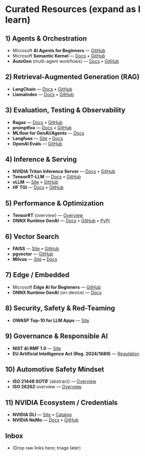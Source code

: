 # Curated Resources (expand as I learn)

## 1) Agents & Orchestration

- Microsoft **AI Agents for Beginners** — [GitHub](https://github.com/microsoft/ai-agents-for-beginners)
- Microsoft **Semantic Kernel** — [Docs](https://learn.microsoft.com/semantic-kernel/) • [GitHub](https://github.com/microsoft/semantic-kernel)
- **AutoGen** (multi-agent workflows) — [Docs](https://microsoft.github.io/autogen/) • [GitHub](https://github.com/microsoft/autogen)

## 2) Retrieval-Augmented Generation (RAG)

- **LangChain** — [Docs](https://python.langchain.com/) • [GitHub](https://github.com/langchain-ai/langchain)
- **LlamaIndex** — [Docs](https://docs.llamaindex.ai/) • [GitHub](https://github.com/run-llama/llama_index)

## 3) Evaluation, Testing & Observability

- **Ragas** — [Docs](https://docs.ragas.io/) • [GitHub](https://github.com/explodinggradients/ragas)
- **promptfoo** — [Docs](https://www.promptfoo.dev/) • [GitHub](https://github.com/promptfoo/promptfoo)
- **MLflow for GenAI/Agents** — [Docs](https://mlflow.org/docs/latest/llms/index.html)
- **Langfuse** — [Site](https://langfuse.com/) • [Docs](https://docs.langfuse.com/)
- **OpenAI Evals** — [GitHub](https://github.com/openai/evals)

## 4) Inference & Serving

- **NVIDIA Triton Inference Server** — [Docs](https://docs.nvidia.com/deeplearning/triton/) • [GitHub](https://github.com/triton-inference-server/server)
- **TensorRT-LLM** — [Docs](https://nvidia.github.io/TensorRT-LLM/) • [GitHub](https://github.com/NVIDIA/TensorRT-LLM)
- **vLLM** — [Site](https://vllm.ai/) • [GitHub](https://github.com/vllm-project/vllm)
- **HF TGI** — [Docs](https://huggingface.co/docs/text-generation-inference/index) • [GitHub](https://github.com/huggingface/text-generation-inference)

## 5) Performance & Optimization

- **TensorRT** (overview) — [Overview](https://developer.nvidia.com/tensorrt)
- **ONNX Runtime GenAI** — [Docs](https://onnxruntime.ai/docs/genai/) • [GitHub](https://github.com/microsoft/onnxruntime-genai) • [PyPI](https://pypi.org/project/onnxruntime-genai/)

## 6) Vector Search

- **FAISS** — [Site](https://faiss.ai/) • [GitHub](https://github.com/facebookresearch/faiss)
- **pgvector** — [GitHub](https://github.com/pgvector/pgvector)
- **Milvus** — [Site](https://milvus.io/) • [Docs](https://milvus.io/docs)

## 7) Edge / Embedded

- Microsoft **Edge AI for Beginners** — [GitHub](https://github.com/microsoft/edgeai-for-beginners)
- **ONNX Runtime GenAI** (on-device) — [Docs](https://onnxruntime.ai/docs/genai/)

## 8) Security, Safety & Red-Teaming

- **OWASP Top-10 for LLM Apps** — [Site](https://owasp.org/www-project-top-10-for-large-language-model-applications/)

## 9) Governance & Responsible AI

- **NIST AI RMF 1.0** — [Site](https://www.nist.gov/itl/ai-risk-management-framework)
- **EU Artificial Intelligence Act (Reg. 2024/1689)** — [Regulation](https://eur-lex.europa.eu/eli/reg/2024/1689/oj)

## 10) Automotive Safety Mindset

- **ISO 21448 SOTIF** (abstract) — [Overview](https://www.iso.org/standard/70939.html)
- **ISO 26262** overview — [Overview](https://www.synopsys.com/automotive/what-is-iso-26262.html)

## 11) NVIDIA Ecosystem / Credentials

- **NVIDIA DLI** — [Site](https://www.nvidia.com/en-us/training/) • [Catalog](https://courses.nvidia.com/)
- **NVIDIA NeMo** — [Docs](https://docs.nvidia.com/nemo/) • [GitHub](https://github.com/NVIDIA/NeMo)

## Inbox

- (Drop raw links here; triage later)
